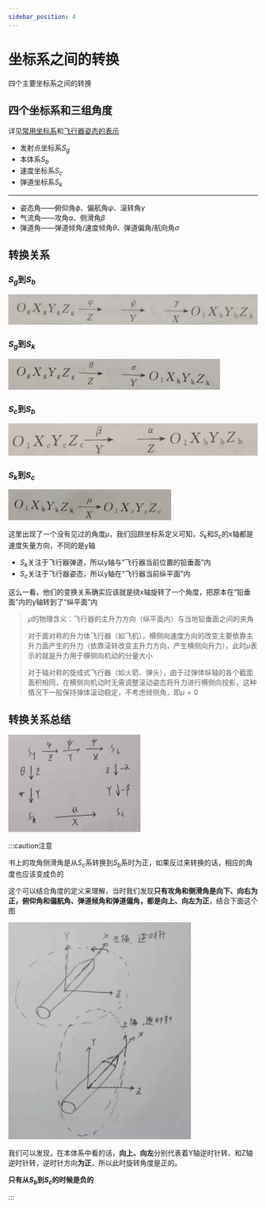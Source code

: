 ```yaml
---
sidebar_position: 4
---
```


# 坐标系之间的转换

四个主要坐标系之间的转换

## 四个坐标系和三组角度

详见[常用坐标系](./常用坐标系)和[飞行器姿态的表示](./飞行器姿态的表示)

- 发射点坐标系$S_g$
- 本体系$S_b$
- 速度坐标系$S_c$
- 弹道坐标系$S_k$

---

- 姿态角——俯仰角$\phi$、偏航角$\psi$、滚转角$\gamma$
- 气流角——攻角$\alpha$、侧滑角$\beta$
- 弹道角——弹道倾角/速度倾角$\theta$、弹道偏角/航向角$\sigma$

## 转换关系

### $S_g$到$S_b$

<img src="./assets/image-20230610133500008.png" alt="image-20230610133500008" style="zoom:50%;" />

### $S_g$到$S_k$

<img src="./assets/image-20230610133438175.png" alt="image-20230610133438175" style="zoom:50%;" />

### $S_c$到$S_b$

<img src="./assets/image-20230610133557858.png" alt="image-20230610133557858" style="zoom:50%;" />

### $S_k$到$S_c$

<img src="./assets/image-20230610133521388.png" alt="image-20230610133521388" style="zoom:50%;" />

这里出现了一个没有见过的角度$\mu$，我们回顾坐标系定义可知，$S_k$和$S_c$的x轴都是速度矢量方向，不同的是y轴

- $S_k$关注于飞行器弹道，所以y轴与“飞行器当前位置的铅垂面”内
- $S_c$关注于飞行器姿态，所以y轴在“飞行器当前纵平面”内

这么一看，他们的变换关系确实应该就是绕x轴旋转了一个角度，把原本在“铅垂面”内的y轴转到了“纵平面”内

> $\mu$的物理含义：飞行器的主升力方向（纵平面内）与当地铅垂面之间的夹角
>
> 对于面对称的升力体飞行器（如飞机），横侧向速度方向的改变主要依靠主升力面产生的升力（依靠滚转改变主升力方向，产生横侧向升力），此时$\mu$表示的就是升力用于横侧向机动的分量大小
>
> 对于轴对称的旋成式飞行器（如火箭、弹头），由于过弹体纵轴的各个截面面积相同，在横侧向机动时无需调整滚动姿态将升力进行横侧向投影，这种情况下一般保持弹体滚动稳定，不考虑倾侧角，即$\mu=0$

## 转换关系总结

<img src="./assets/image-20230610141349263.png" alt="image-20230610141349263" style="zoom:50%;" />

:::caution注意

书上的攻角侧滑角是从$S_c$系转换到$S_b$系时为正，如果反过来转换的话，相应的角度也应该变成负的

这个可以结合角度的定义来理解，当时我们发现**只有攻角和侧滑角是向下、向右为正，俯仰角和偏航角、弹道倾角和弹道偏角，都是向上、向左为正**，结合下面这个图

<img src="./assets/image-20230610142216294.png" alt="image-20230610142216294" style="zoom:50%;" />

我们可以发现，在本体系中看的话，**向上、向左**分别代表着Y轴逆时针转、和Z轴逆时针转，逆时针方向**为正**，所以此时旋转角度是正的。

**只有从$S_b$到$S_c$的时候是负的**

:::
